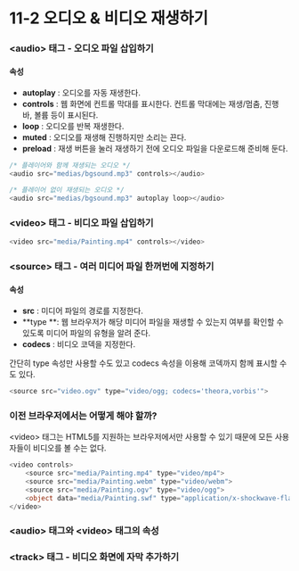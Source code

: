 # 11-2 오디오 & 비디오 재생하기

### **&lt;audio&gt;** 태그 - 오디오 파일 삽입하기

#### 속성

* **autoplay** : 오디오를 자동 재생한다.
* **controls** : 웹 화면에 컨트롤 막대를 표시한다. 컨트롤 막대에는 재생/멈춤, 진행 바, 볼륨 등이 표시된다.
* **loop** : 오디오를 반복 재생한다.
* **muted** : 오디오를 재생해 진행하지만 소리는 끈다.
* **preload** : 재생 버튼을 눌러 재생하기 전에 오디오 파일을 다운로드해 준비해 둔다.

```php
/* 플레이어와 함께 재생되는 오디오 */
<audio src="medias/bgsound.mp3" controls></audio>

/* 플레이어 없이 재생되는 오디오 */
<audio src="medias/bgsound.mp3" autoplay loop></audio>
```

### **&lt;video&gt;** 태그 - 비디오 파일 삽입하기

```php
<video src="media/Painting.mp4" controls></video>
```

### **&lt;source&gt;** 태그 - 여러 미디어 파일 한꺼번에 지정하기

#### 속성

* **src** : 미디어 파일의 경로를 지정한다.
* **type **: 웹 브라우저가 해당 미디어 파일을 재생할 수 있는지 여부를 확인할 수 있도록 미디어 파일의 유형을 알려 준다.
* **codecs** : 비디오 코덱을 지정한다.

간단히 type 속성만 사용할 수도 있고 codecs 속성을 이용해 코덱까지 함께 표시할 수도 있다.

```php
<source src="video.ogv" type="video/ogg; codecs='theora,vorbis'">
```

### 이전 브라우저에서는 어떻게 해야 할까?

&lt;video&gt; 태그는 HTML5를 지원하는 브라우저에서만 사용할 수 있기 때문에 모든 사용자들이 비디오를 볼 수는 없다.

```php
<video controls>
    <source src="media/Painting.mp4" type="video/mp4">
    <source src="media/Painting.webm" type="video/webm">
    <source src="media/Painting.ogv" type="video/ogg">
    <object data="media/Painting.swf" type="application/x-shockwave-flash"></object>
</video>
```

### &lt;audio&gt; 태그와 &lt;video&gt; 태그의 속성

### **&lt;track&gt;** 태그 - 비디오 화면에 자막 추가하기



